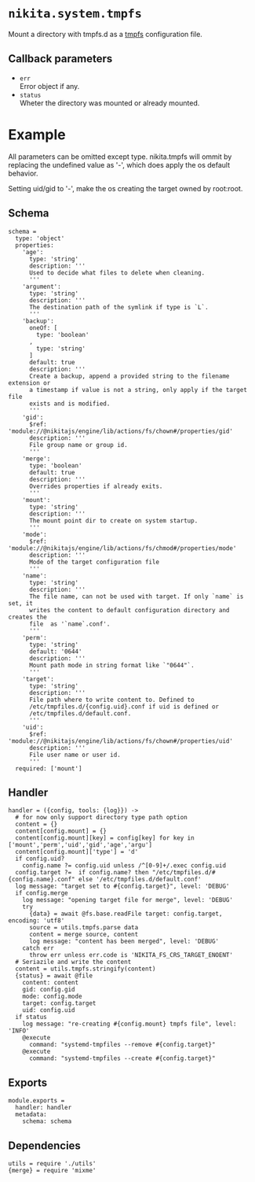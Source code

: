 
# `nikita.system.tmpfs`

Mount a directory with tmpfs.d as a [tmpfs](https://www.freedesktop.org/software/systemd/man/tmpfiles.d.html) configuration file.

## Callback parameters

* `err`   
  Error object if any.
* `status`   
  Wheter the directory was mounted or already mounted.

# Example

All parameters can be omitted except type. nikita.tmpfs will ommit by replacing 
the undefined value as '-', which does apply the os default behavior.

Setting uid/gid to '-', make the os creating the target owned by root:root. 

## Schema

    schema =
      type: 'object'
      properties:
        'age':
          type: 'string'
          description: '''
          Used to decide what files to delete when cleaning.
          '''
        'argument':
          type: 'string'
          description: '''
          The destination path of the symlink if type is `L`.
          '''
        'backup':
          oneOf: [
            type: 'boolean'
          ,
            type: 'string'
          ]
          default: true
          description: '''
          Create a backup, append a provided string to the filename extension or
          a timestamp if value is not a string, only apply if the target file
          exists and is modified.
          '''
        'gid':
          $ref: 'module://@nikitajs/engine/lib/actions/fs/chown#/properties/gid'
          description: '''
          File group name or group id.
          '''
        'merge':
          type: 'boolean'
          default: true
          description: '''
          Overrides properties if already exits.
          '''
        'mount':
          type: 'string'
          description: '''
          The mount point dir to create on system startup.
          '''
        'mode':
          $ref: 'module://@nikitajs/engine/lib/actions/fs/chmod#/properties/mode'
          description: '''
          Mode of the target configuration file
          '''
        'name':
          type: 'string'
          description: '''
          The file name, can not be used with target. If only `name` is set, it
          writes the content to default configuration directory and creates the
          file  as '`name`.conf'.
          '''
        'perm':
          type: 'string'
          default: '0644'
          description: '''
          Mount path mode in string format like `"0644"`.
          '''
        'target':
          type: 'string'
          description: '''
          File path where to write content to. Defined to
          /etc/tmpfiles.d/{config.uid}.conf if uid is defined or
          /etc/tmpfiles.d/default.conf.
          '''
        'uid':
          $ref: 'module://@nikitajs/engine/lib/actions/fs/chown#/properties/uid'
          description: '''
          File user name or user id.
          '''
      required: ['mount']

## Handler

    handler = ({config, tools: {log}}) ->
      # for now only support directory type path option
      content = {}
      content[config.mount] = {}
      content[config.mount][key] = config[key] for key in ['mount','perm','uid','gid','age','argu']
      content[config.mount]['type'] = 'd'
      if config.uid?
        config.name ?= config.uid unless /^[0-9]+/.exec config.uid
      config.target ?=  if config.name? then "/etc/tmpfiles.d/#{config.name}.conf" else '/etc/tmpfiles.d/default.conf'
      log message: "target set to #{config.target}", level: 'DEBUG'
      if config.merge
        log message: "opening target file for merge", level: 'DEBUG'
        try
          {data} = await @fs.base.readFile target: config.target, encoding: 'utf8'
          source = utils.tmpfs.parse data
          content = merge source, content
          log message: "content has been merged", level: 'DEBUG'
        catch err
          throw err unless err.code is 'NIKITA_FS_CRS_TARGET_ENOENT'
      # Seriazile and write the content
      content = utils.tmpfs.stringify(content)
      {status} = await @file
        content: content
        gid: config.gid
        mode: config.mode
        target: config.target
        uid: config.uid
      if status
        log message: "re-creating #{config.mount} tmpfs file", level: 'INFO'
        @execute
          command: "systemd-tmpfiles --remove #{config.target}"
        @execute
          command: "systemd-tmpfiles --create #{config.target}"

## Exports

    module.exports =
      handler: handler
      metadata:
        schema: schema

## Dependencies

    utils = require './utils'
    {merge} = require 'mixme'

[conf-tmpfs]: https://www.freedesktop.org/software/systemd/man/tmpfiles.d.html
